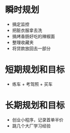 # 瞬时规划
- 搞定监控
- 把脏衣服拿去洗
- 搞烤香肠好吃的辣椒面
- 整理收藏夹
- 将贷款放回去一部分

# 短期规划和目标
- 练车 + 考驾照 + 买车

# 长期规划和目标
- 创业小程序，记录首单半价
- 跳几个大厂学习经验
